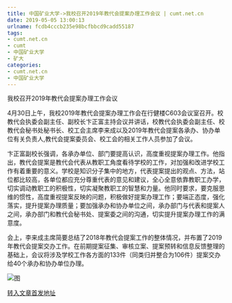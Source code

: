 ```yaml
---
title: 中国矿业大学->我校召开2019年教代会提案办理工作会议 | cumt.net.cn
date: 2019-05-05 13:00:13
urlname: fcdb4cccb235e98bcfbbcd9cadd55187
tags: 
- cumt.net.cn
- cumt
- 中国矿业大学
- 矿大
categories:
- cumt.net.cn
- 中国矿业大学
---
```


我校召开2019年教代会提案办理工作会议

4月30日上午，我校2019年教代会提案办理工作会在行健楼C603会议室召开。校教代会执委会副主任、副校长卞正富主持会议并讲话，校教代会执委会副主任、校教代会秘书处秘书长、校工会主席李来成以及2019年教代会提案各承办、协办单位有关负责人,教代会提案委员会、校工会的相关工作人员参加了会议。

卞正富副校长强调，各承办单位、部门要提高认识，高度重视提案办理工作。他指出，教代会提案是教代会代表从教职工角度看待学校的工作，对加强和改进学校工作有着重要的意义。学校是知识分子集中的地方，代表提案提出的观点、方法，站位都比较高，各单位都应充分尊重代表的意见和建议，全心全意依靠教职工办学，切实调动教职工的积极性，切实凝聚教职工的智慧和力量。他同时要求，要克服思维的惯性，高度重视提案反映的问题，积极做好提案办理工作；要端正态度，强化落实，提升提案办理质量；要加强承办和协办单位之间，承办部门与代表和提案人之间，承办部门和教代会秘书处、提案委之间的沟通，切实提升提案办理工作的满意度。

会上，李来成主席简要总结了2018年教代会提案工作的整体情况，并布置了2019年教代会提案交办工作。在前期提案征集、审核立案、提案预转和信息反馈整理的基础上，会议将涉及学校工作各方面的133件（同类归并整合为106件）提案交办给40个承办和协办单位办理。

![图](http://xwzx.cumt.edu.cn/_upload/article/images/e3/29/d0118e2447ec9cfb787ce6f007bb/de3700c7-20e2-47d7-9b0a-727296fb8cca.jpg)

[转入文章首发地址](http://xwzx.cumt.edu.cn/fa/54/c513a522836/page.htm)